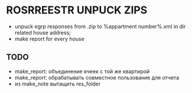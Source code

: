 # ROSRREESTR UNPUCK ZIPS

  * unpuck egrp responses from .zip to %appartment number%.xml in dir related house address;
  * make report for every house


## TODO

  * make_report: объединение ячеек с той же квартирой
  * make_report: обрабатывать совместное пользование для отчета
  * из make_note вытащить res_folder